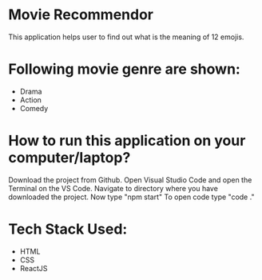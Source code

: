 <h1>Movie Recommendor</h1>
This application helps user to find out what is the meaning of 12 emojis.

<h1>Following movie genre are shown:</h1>
<ul>
    <li>Drama</li>
    <li>Action</li>
    <li>Comedy</li>
</ul>

<h1>How to run this application on your computer/laptop?</h1>
Download the project from Github.
Open Visual Studio Code and open the Terminal on the VS Code.
Navigate to directory where you have downloaded the project.
Now type "npm start"
To open code type "code ."

<h1>Tech Stack Used:</h1>
<ul>
    <li>HTML</li>
    <li>CSS</li>
    <li>ReactJS</li>
</ul>

<img></img>